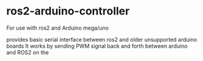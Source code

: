 # ros2-arduino-controller
For use with ros2 and Arduino mega/uno

provides basic serial interface between ros2 and older unsupported arduino boards
It works by sending PWM signal back and forth between arduino and ROS2 on the 
